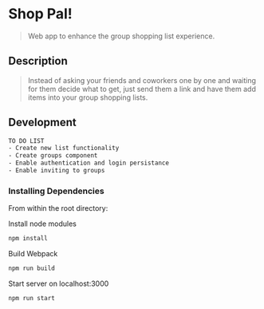 # Shop Pal!

> Web app to enhance the group shopping list experience.  

## Description 

> Instead of asking your friends and coworkers one by one and waiting for them decide what to get, 
> just send them a link and have them add items into your group shopping lists.

## Development
```sh
TO DO LIST
- Create new list functionality
- Create groups component
- Enable authentication and login persistance
- Enable inviting to groups
```

### Installing Dependencies

From within the root directory:

Install node modules
```sh
npm install 
```

Build Webpack
```sh
npm run build
```

Start server on localhost:3000
```sh
npm run start
```
